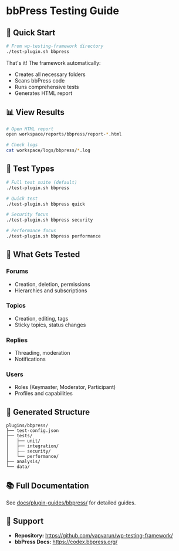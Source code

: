 # bbPress Testing Guide

## 🚀 Quick Start

```bash
# From wp-testing-framework directory
./test-plugin.sh bbpress
```

That's it! The framework automatically:
- Creates all necessary folders
- Scans bbPress code
- Runs comprehensive tests
- Generates HTML report

## 📊 View Results

```bash
# Open HTML report
open workspace/reports/bbpress/report-*.html

# Check logs
cat workspace/logs/bbpress/*.log
```

## 🎯 Test Types

```bash
# Full test suite (default)
./test-plugin.sh bbpress

# Quick test
./test-plugin.sh bbpress quick

# Security focus
./test-plugin.sh bbpress security

# Performance focus
./test-plugin.sh bbpress performance
```

## 🧪 What Gets Tested

### Forums
- Creation, deletion, permissions
- Hierarchies and subscriptions

### Topics
- Creation, editing, tags
- Sticky topics, status changes

### Replies
- Threading, moderation
- Notifications

### Users
- Roles (Keymaster, Moderator, Participant)
- Profiles and capabilities

## 📁 Generated Structure

```
plugins/bbpress/
├── test-config.json
├── tests/
│   ├── unit/
│   ├── integration/
│   ├── security/
│   └── performance/
├── analysis/
└── data/
```

## 📚 Full Documentation

See [docs/plugin-guides/bbpress/](docs/plugin-guides/bbpress/) for detailed guides.

## 💬 Support

- **Repository:** https://github.com/vapvarun/wp-testing-framework/
- **bbPress Docs:** https://codex.bbpress.org/